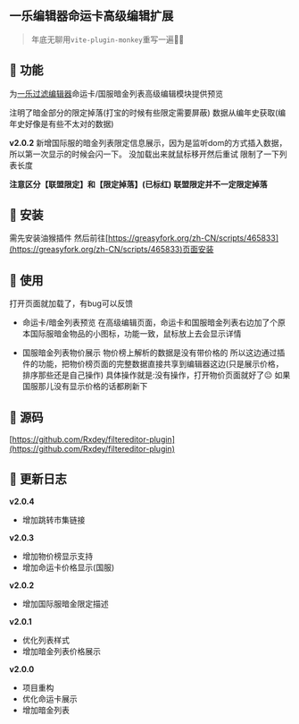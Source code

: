 ## 一乐编辑器命运卡高级编辑扩展

> 年底无聊用`vite-plugin-monkey`重写一遍🎈🎈  

## 🚀 功能
为[一乐过滤编辑器](https://edit.filtereditor.cn/)命运卡/国服暗金列表高级编辑模块提供预览  

注明了暗金部分的限定掉落(打宝的时候有些限定需要屏蔽)
数据从编年史获取(编年史好像是有些不太对的数据)

**v2.0.2** 新增国际服的暗金列表限定信息展示，因为是监听dom的方式插入数据，所以第一次显示的时候会闪一下。
没加载出来就鼠标移开然后重试
限制了一下列表长度

**注意区分【联盟限定】和【限定掉落】(已标红)**
**联盟限定并不一定限定掉落**



## 🚀 安装

需先安装油猴插件
然后前往[https://greasyfork.org/zh-CN/scripts/465833](https://greasyfork.org/zh-CN/scripts/465833)页面安装

## 🚀 使用

打开页面就加载了，有bug可以反馈

* 命运卡/暗金列表预览
在高级编辑页面，命运卡和国服暗金列表右边加了个原本国际服暗金物品的小图标，功能一致，鼠标放上去会显示详情

* 国服暗金列表物价展示
物价榜上解析的数据是没有带价格的
所以这边通过插件的功能，把物价榜页面的完整数据直接共享到编辑器这边(只是展示价格，排序那些还是自己操作)
具体操作就是:没有操作，打开物价页面就好了😐
如果国服那儿没有显示价格的话都刷新下

## 🚀 源码

[https://github.com/Rxdey/filtereditor-plugin](https://github.com/Rxdey/filtereditor-plugin)

## 🚀 更新日志

**v2.0.4**
- 增加跳转市集链接

**v2.0.3**
- 增加物价榜显示支持
- 增加命运卡价格显示(国服)

**v2.0.2**
- 增加国际服暗金限定描述

**v2.0.1**
- 优化列表样式
- 增加暗金列表价格展示

**v2.0.0** 
- 项目重构
- 优化命运卡展示
- 增加暗金列表